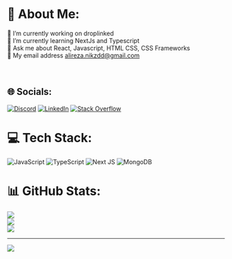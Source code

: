 # 💫 About Me:
🔭 I’m currently working on droplinked<br>🌱 I’m currently learning NextJs and Typescript<br>💬 Ask me about React, Javascript, HTML CSS, CSS Frameworks<br>📧 My email address alireza.nikzdd@gmail.com<br><br><br>


## 🌐 Socials:
[![Discord](https://img.shields.io/badge/Discord-%237289DA.svg?logo=discord&logoColor=white)](https://discord.gg/https://discord.com/invite/alireza#8288) [![LinkedIn](https://img.shields.io/badge/LinkedIn-%230077B5.svg?logo=linkedin&logoColor=white)](https://www.linkedin.com/in/alireza-nikzad/) [![Stack Overflow](https://img.shields.io/badge/-Stackoverflow-FE7A16?logo=stack-overflow&logoColor=white)](https://stackoverflow.com/users/https://stackoverflow.com/users/https://stackoverflow.com/users/15084999/alireza-nikzad) 

# 💻 Tech Stack:
![JavaScript](https://img.shields.io/badge/javascript-%23323330.svg?style=for-the-badge&logo=javascript&logoColor=%23F7DF1E) ![TypeScript](https://img.shields.io/badge/typescript-%23007ACC.svg?style=for-the-badge&logo=typescript&logoColor=white)  ![Next JS](https://img.shields.io/badge/Next-black?style=for-the-badge&logo=next.js&logoColor=white) ![MongoDB](https://img.shields.io/badge/MongoDB-%234ea94b.svg?style=for-the-badge&logo=mongodb&logoColor=white) 
# 📊 GitHub Stats:
![](https://github-readme-stats.vercel.app/api?username=deaduchiha&theme=dark&hide_border=true&include_all_commits=true&count_private=true)<br/>
![](https://github-readme-streak-stats.herokuapp.com/?user=deaduchiha&theme=dark&hide_border=true)<br/>
![](https://github-readme-stats.vercel.app/api/top-langs/?username=deaduchiha&theme=dark&hide_border=true&include_all_commits=true&count_private=true&layout=compact)

---
[![](https://visitcount.itsvg.in/api?id=deaduchiha&icon=1&color=0)](https://visitcount.itsvg.in)

<!-- Proudly created with GPRM ( https://gprm.itsvg.in ) -->
